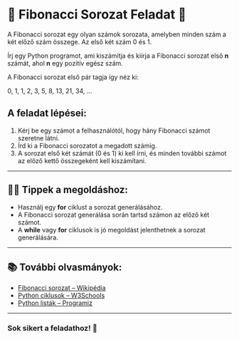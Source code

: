 # 🔢 Fibonacci Sorozat Feladat 🔢

A Fibonacci sorozat egy olyan számok sorozata, amelyben minden szám a két előző szám összege. Az első két szám 0 és 1.

Írj egy Python programot, ami kiszámítja és kiírja a Fibonacci sorozat első **n** számát, ahol **n** egy pozitív egész szám.

A Fibonacci sorozat első pár tagja így néz ki:

0, 1, 1, 2, 3, 5, 8, 13, 21, 34, ...


## A feladat lépései:

1. Kérj be egy számot a felhasználótól, hogy hány Fibonacci számot szeretne látni.
2. Írd ki a Fibonacci sorozatot a megadott számig.
3. A sorozat első két számát (0 és 1) ki kell írni, és minden további számot az előző kettő összegeként kell kiszámítani.

---

## 🧑‍💻 Tippek a megoldáshoz:

- Használj egy **for** ciklust a sorozat generálásához.
- A Fibonacci sorozat generálása során tartsd számon az előző két számot.
- A **while** vagy **for** ciklusok is jó megoldást jelenthetnek a sorozat generálására.

---

## 📚 További olvasmányok:

- [Fibonacci sorozat – Wikipédia](https://hu.wikipedia.org/wiki/Fibonacci-sorozat)
- [Python ciklusok – W3Schools](https://www.w3schools.com/python/python_for_loops.asp)
- [Python listák – Programiz](https://www.programiz.com/python-programming/list)

---

### Sok sikert a feladathoz! 🚀

